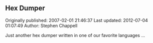 ## Hex Dumper 
Originally published: 2007-02-01 21:46:37 
Last updated: 2012-07-04 01:07:49 
Author: Stephen Chappell 
 
Just another hex dumper written in one of our favorite languages ...